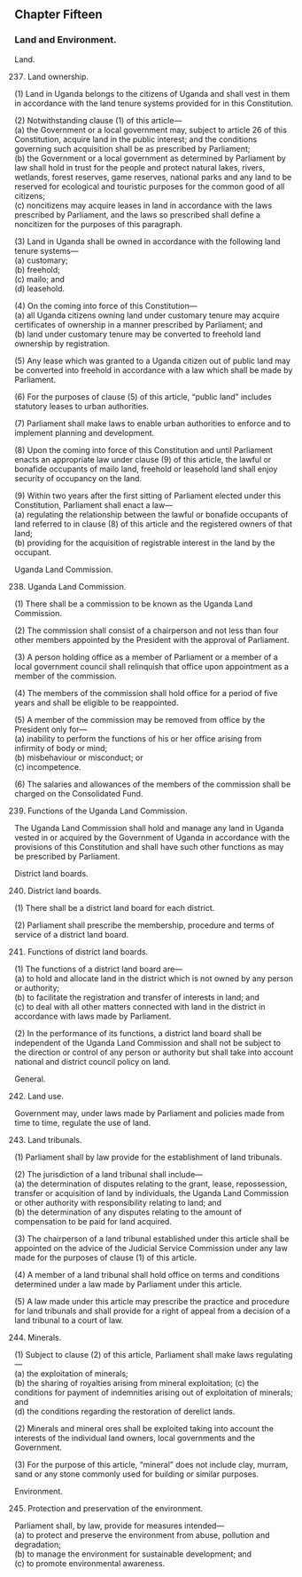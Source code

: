 

## Chapter Fifteen
### Land and Environment.

Land.

237. Land ownership.

(1) Land in Uganda belongs to the citizens of Uganda and shall vest
in them in accordance with the land tenure systems provided for in this
Constitution.

(2) Notwithstanding clause (1) of this article—  
(a) the Government or a local government may, subject to article 26
of this Constitution, acquire land in the public interest; and the
conditions governing such acquisition shall be as prescribed by
Parliament;  
(b) the Government or a local government as determined by
Parliament by law shall hold in trust for the people and protect
natural lakes, rivers, wetlands, forest reserves, game reserves,
national parks and any land to be reserved for ecological and
touristic purposes for the common good of all citizens;  
(c) noncitizens may acquire leases in land in accordance with the
laws prescribed by Parliament, and the laws so prescribed shall
define a noncitizen for the purposes of this paragraph.


(3) Land in Uganda shall be owned in accordance with the following
land tenure systems—  
(a) customary;  
(b) freehold;  
(c) mailo; and  
(d) leasehold.

(4) On the coming into force of this Constitution—  
(a) all Uganda citizens owning land under customary tenure may
acquire certificates of ownership in a manner prescribed by
Parliament; and  
(b) land under customary tenure may be converted to freehold land
ownership by registration.


(5) Any lease which was granted to a Uganda citizen out of public
land may be converted into freehold in accordance with a law which shall be made by Parliament.

(6) For the purposes of clause (5) of this article, “public land”
includes statutory leases to urban authorities.

(7) Parliament shall make laws to enable urban authorities to enforce
and to implement planning and development.

(8) Upon the coming into force of this Constitution and until
Parliament enacts an appropriate law under clause (9) of this article, the
lawful or bonafide occupants of mailo land, freehold or leasehold land shall
enjoy security of occupancy on the land.

(9) Within two years after the first sitting of Parliament elected under
this Constitution, Parliament shall enact a law—  
(a) regulating the relationship between the lawful or bonafide
occupants of land referred to in clause (8) of this article and the
registered owners of that land;  
(b) providing for the acquisition of registrable interest in the land by
the occupant.


Uganda Land Commission.


238. Uganda Land Commission.

(1) There shall be a commission to be known as the Uganda Land Commission.

(2) The commission shall consist of a chairperson and not less than
four other members appointed by the President with the approval of Parliament.

(3) A person holding office as a member of Parliament or a member
of a local government council shall relinquish that office upon appointment
as a member of the commission.

(4) The members of the commission shall hold office for a period of
five years and shall be eligible to be reappointed.

(5) A member of the commission may be removed from office by the
President only for—  
(a) inability to perform the functions of his or her office arising from
infirmity of body or mind;  
(b) misbehaviour or misconduct; or  
(c) incompetence.

(6) The salaries and allowances of the members of the commission
shall be charged on the Consolidated Fund.

239. Functions of the Uganda Land Commission.

The Uganda Land Commission shall hold and manage any land in Uganda
vested in or acquired by the Government of Uganda in accordance with the
provisions of this Constitution and shall have such other functions as may be
prescribed by Parliament.

District land boards.

240. District land boards.

(1) There shall be a district land board for each district.

(2) Parliament shall prescribe the membership, procedure and terms of service of a district land board.

241. Functions of district land boards.


(1) The functions of a district land board are—  
(a) to hold and allocate land in the district which is not owned by any
person or authority;  
(b) to facilitate the registration and transfer of interests in land; and  
(c) to deal with all other matters connected with land in the district
in accordance with laws made by Parliament.  


(2) In the performance of its functions, a district land board shall be
independent of the Uganda Land Commission and shall not be subject to the
direction or control of any person or authority but shall take into account
national and district council policy on land.

General.


242. Land use.

Government may, under laws made by Parliament and policies made from
time to time, regulate the use of land.

243. Land tribunals.

(1) Parliament shall by law provide for the establishment of land
tribunals.


(2) The jurisdiction of a land tribunal shall include—  
(a) the determination of disputes relating to the grant, lease,
repossession, transfer or acquisition of land by individuals, the
Uganda Land Commission or other authority with responsibility
relating to land; and  
(b) the determination of any disputes relating to the amount of
compensation to be paid for land acquired.


(3) The chairperson of a land tribunal established under this article
shall be appointed on the advice of the Judicial Service Commission under
any law made for the purposes of clause (1) of this article.

(4) A member of a land tribunal shall hold office on terms and
conditions determined under a law made by Parliament under this article.

(5) A law made under this article may prescribe the practice and
procedure for land tribunals and shall provide for a right of appeal from a
decision of a land tribunal to a court of law.

244. Minerals.

(1) Subject to clause (2) of this article, Parliament shall make laws
regulating—  
(a) the exploitation of minerals;  
(b) the sharing of royalties arising from mineral exploitation;
(c) the conditions for payment of indemnities arising out of
exploitation of minerals; and  
(d) the conditions regarding the restoration of derelict lands.

(2) Minerals and mineral ores shall be exploited taking into account
the interests of the individual land owners, local governments and the
Government.

(3) For the purpose of this article, “mineral” does not include clay,
murram, sand or any stone commonly used for building or similar purposes.


Environment.


245. Protection and preservation of the environment.

Parliament shall, by law, provide for measures intended—  
(a) to protect and preserve the environment from abuse, pollution and
degradation;  
(b) to manage the environment for sustainable development; and  
(c) to promote environmental awareness.
